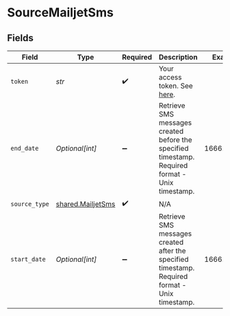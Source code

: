 # SourceMailjetSms


## Fields

| Field                                                                                                    | Type                                                                                                     | Required                                                                                                 | Description                                                                                              | Example                                                                                                  |
| -------------------------------------------------------------------------------------------------------- | -------------------------------------------------------------------------------------------------------- | -------------------------------------------------------------------------------------------------------- | -------------------------------------------------------------------------------------------------------- | -------------------------------------------------------------------------------------------------------- |
| `token`                                                                                                  | *str*                                                                                                    | :heavy_check_mark:                                                                                       | Your access token. See <a href="https://dev.mailjet.com/sms/reference/overview/authentication">here</a>. |                                                                                                          |
| `end_date`                                                                                               | *Optional[int]*                                                                                          | :heavy_minus_sign:                                                                                       | Retrieve SMS messages created before the specified timestamp. Required format - Unix timestamp.          | 1666281656                                                                                               |
| `source_type`                                                                                            | [shared.MailjetSms](../../models/shared/mailjetsms.md)                                                   | :heavy_check_mark:                                                                                       | N/A                                                                                                      |                                                                                                          |
| `start_date`                                                                                             | *Optional[int]*                                                                                          | :heavy_minus_sign:                                                                                       | Retrieve SMS messages created after the specified timestamp. Required format - Unix timestamp.           | 1666261656                                                                                               |